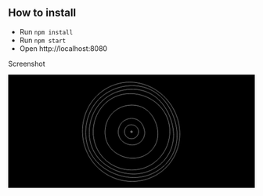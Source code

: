 ## How to install

* Run `npm install`
* Run `npm start`
* Open http://localhost:8080


Screenshot

![screenshot rings](screenshot.jpg)